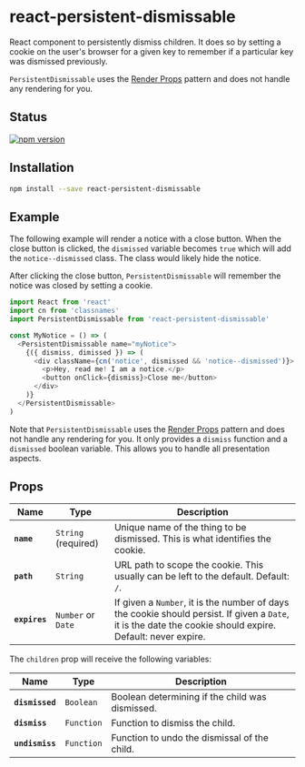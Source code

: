 # react-persistent-dismissable

React component to persistently dismiss children. It does so by setting a
cookie on the user's browser for a given key to remember if a particular key
was dismissed previously.

`PersistentDismissable` uses the [Render Props][render-props] pattern and does
not handle any rendering for you.

## Status

[![npm version](https://badge.fury.io/js/react-persistent-dismissable.svg)](http://badge.fury.io/js/react-persistent-dismissable)

## Installation

```sh
npm install --save react-persistent-dismissable
```

## Example

The following example will render a notice with a close button. When the close
button is clicked, the `dismissed` variable becomes `true` which will add the
`notice--dismissed` class. The class would likely hide the notice.

After clicking the close button, `PersistentDismissable` will remember the
notice was closed by setting a cookie.

```js
import React from 'react'
import cn from 'classnames'
import PersistentDismissable from 'react-persistent-dismissable'

const MyNotice = () => (
  <PersistentDismissable name="myNotice">
    {({ dismiss, dimissed }) => (
      <div className={cn('notice', dismissed && 'notice--dismissed')}>
        <p>Hey, read me! I am a notice.</p>
        <button onClick={dismiss}>Close me</button>
      </div>
    )}
  </PersistentDismissable>
)
```

Note that `PersistentDismissable` uses the [Render Props][render-props] pattern
and does not handle any rendering for you. It only provides a `dismiss`
function and a `dismissed` boolean variable. This allows you to handle all
presentation aspects.

## Props

| Name          | Type                | Description                                                                                                                                                 |
| ------------- | ------------------- | ----------------------------------------------------------------------------------------------------------------------------------------------------------- |
| **`name`**    | `String` (required) | Unique name of the thing to be dismissed. This is what identifies the cookie.                                                                               |
| **`path`**    | `String`            | URL path to scope the cookie. This usually can be left to the default. Default: `/`.                                                                        |
| **`expires`** | `Number` or `Date`  | If given a `Number`, it is the number of days the cookie should persist. If given a `Date`, it is the date the cookie should expire. Default: never expire. |

The `children` prop will receive the following variables:

| Name            | Type       | Description                                     |
| --------------- | ---------- | ----------------------------------------------- |
| **`dismissed`** | `Boolean`  | Boolean determining if the child was dismissed. |
| **`dismiss`**   | `Function` | Function to dismiss the child.                  |
| **`undismiss`** | `Function` | Function to undo the dismissal of the child.    |

[render-props]: https://reactjs.org/docs/render-props.html
